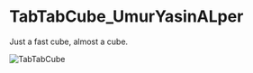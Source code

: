 # TabTabCube_UmurYasinALper
Just a fast cube, almost a cube.

![TabTabCube](https://user-images.githubusercontent.com/52819477/147373524-016810fc-0f51-4dbc-94a3-033301c2a82a.PNG)
